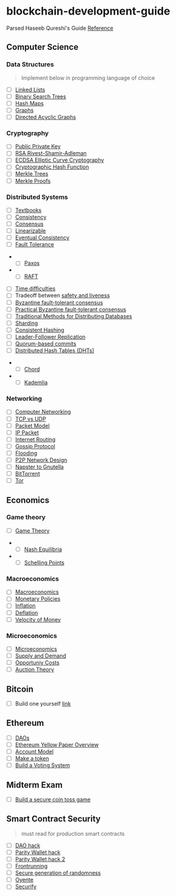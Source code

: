# blockchain-development-guide

Parsed Haseeb Qureshi's Guide
[Reference](https://medium.com/free-code-camp/the-authoritative-guide-to-blockchain-development-855ab65b58bc)

## Computer Science
### Data Structures
> Implement below in programming language of choice
- [ ] [Linked Lists](https://en.wikipedia.org/wiki/Linked_list)
- [ ] [Binary Search Trees](https://en.wikipedia.org/wiki/Binary_search_tree)
- [ ] [Hash Maps](https://en.wikipedia.org/wiki/Hash_table)
- [ ] [Graphs](https://en.wikipedia.org/wiki/Graph_(discrete_mathematics))
- [ ] [Directed Acyclic Graphs](https://en.wikipedia.org/wiki/Directed_acyclic_graph)

### Cryptography
- [ ] [Public Private Key](https://en.wikipedia.org/wiki/Public-key_cryptography)
- [ ] [RSA Rivest-Shamir-Adleman](https://www.youtube.com/watch?v=vgTtHV04xRI)
- [ ] [ECDSA Elliptic Curve Cryptography](https://blog.cloudflare.com/a-relatively-easy-to-understand-primer-on-elliptic-curve-cryptography/)
- [ ] [Cryptographic Hash Function](https://en.wikipedia.org/wiki/Cryptographic_hash_function)
- [ ] [Merkle Trees](https://en.wikipedia.org/wiki/Merkle_tree)
- [ ] [Merkle Proofs](https://indigoframework.com/documentation/v0.1.0/references/proof-of-existence/)

### Distributed Systems
- [ ] [Textbooks](https://dataintensive.net/)
- [ ] [Consistency](https://en.wikipedia.org/wiki/Consistency_model)
- [ ] [Consensus](https://en.wikipedia.org/wiki/Consensus_(computer_science))
- [ ] [Linearizable](https://en.wikipedia.org/wiki/Linearizability)
- [ ] [Eventual Consistency](https://en.wikipedia.org/wiki/Eventual_consistency)
- [ ] [Fault Tolerance](https://en.wikipedia.org/wiki/Fault_tolerance)
- - [ ] [Paxos](https://en.wikipedia.org/wiki/Paxos_(computer_science))
- - [ ] [RAFT](https://en.wikipedia.org/wiki/Raft_(computer_science))
- [ ] [Time difficulties](https://www.youtube.com/watch?v=BRvj8PykSc4)
- [ ] Tradeoff between [safety and liveness](http://www.bailis.org/blog/safety-and-liveness-eventual-consistency-is-not-safe/)
- [ ] [Byzantine fault-tolerant consensus](https://en.wikipedia.org/wiki/Byzantine_fault_tolerance)
- [ ] [Practical Byzantine fault-tolerant consensus](https://blog.acolyer.org/2015/05/18/practical-byzantine-fault-tolerance/)
- [ ] [Traditional Methods for Distributing Databases](https://en.wikipedia.org/wiki/Distributed_database)
- [ ] [Sharding](https://en.wikipedia.org/wiki/Shard_(database_architecture))
- [ ] [Consistent Hashing](https://en.wikipedia.org/wiki/Consistent_hashing)
- [ ] [Leader-Follower Replication](https://en.wikipedia.org/wiki/Replication_(computing))
- [ ] [Quorum-based commits](https://en.wikipedia.org/wiki/Quorum_(distributed_computing))
- [ ] [Distributed Hash Tables (DHTs)](https://en.wikipedia.org/wiki/Distributed_hash_table)
- - [ ] [Chord](https://en.wikipedia.org/wiki/Chord_(peer-to-peer))
- - [ ] [Kademlia](https://en.wikipedia.org/wiki/Kademlia)

### Networking
- [ ] [Computer Networking](https://en.wikipedia.org/wiki/Computer_network)
- [ ] [TCP vs UDP](https://www.diffen.com/difference/TCP_vs_UDP)
- [ ] [Packet Model](https://en.wikipedia.org/wiki/Network_packet)
- [ ] [IP Packet](https://en.wikipedia.org/wiki/Network_packet)
- [ ] [Internet Routing](https://en.wikipedia.org/wiki/Routing)
- [ ] [Gossip Protocol](https://en.wikipedia.org/wiki/Gossip_protocol)
- [ ] [Flooding](https://en.wikipedia.org/wiki/Flooding_(computer_networking))
- [ ] [P2P Network Design](https://en.wikipedia.org/wiki/Peer-to-peer)
- [ ] [Napster to Gnutella](http://www.springer.com/cda/content/document/cda_downloaddocument/9783642035135-c2.pdf?SGWID=0-0-45-855488-p173920223)
- [ ] [BitTorrent](https://en.wikipedia.org/wiki/BitTorrent)
- [ ] [Tor](https://en.wikipedia.org/wiki/Tor_(anonymity_network))

## Economics
### Game theory
- [ ] [Game Theory](https://en.wikipedia.org/wiki/Game_theory)
- - [ ] [Nash Equilibria](https://en.wikipedia.org/wiki/Nash_equilibrium)
- - [ ] [Schelling Points](https://en.wikipedia.org/wiki/Focal_point_(game_theory))
### Macroeconomics
- [ ] [Macroeconomics](https://en.wikipedia.org/wiki/Macroeconomics)
- [ ] [Monetary Policies](https://en.wikipedia.org/wiki/Monetary_policy)
- [ ] [Inflation](https://en.wikipedia.org/wiki/Inflation)
- [ ] [Deflation](https://en.wikipedia.org/wiki/Deflation)
- [ ] [Velocity of Money](https://en.wikipedia.org/wiki/Velocity_of_money)
### Microeconomics
- [ ] [Microeconomics](https://en.wikipedia.org/wiki/Microeconomics)
- [ ] [Supply and Demand](https://en.wikipedia.org/wiki/Supply_and_demand)
- [ ] [Opportuniy Costs](https://en.wikipedia.org/wiki/Opportunity_cost)
- [ ] [Auction Theory](https://www.youtube.com/watch?v=4kWuxfVbIaU)

## Bitcoin
- [ ] Build one yourself [link](https://github.com/Haseeb-Qureshi/lets-build-a-blockchain)

## Ethereum
- [ ] [DAOs](https://en.wikipedia.org/wiki/Decentralized_autonomous_organization)
- [ ] [Ethereum Yellow Paper Overview](https://medium.com/@preethikasireddy/how-does-ethereum-work-anyway-22d1df506369)
- [ ] [Account Model](https://ethereum.stackexchange.com/questions/326/what-are-the-pros-and-cons-of-ethereum-balances-vs-utxos)
- [ ] [Make a token](https://enlight.nyc/ethereum-token)
- [ ] [Build a Voting System](https://karl.tech/learning-solidity-part-2-voting/)

## Midterm Exam
- [ ] [Build a secure coin toss game](https://gist.github.com/Haseeb-Qureshi/8261d70c4fb8ad8cdf1776f55bdcd4c2)

## Smart Contract Security
> must read for production smart contracts
- [ ] [DAO hack](http://hackingdistributed.com/2016/06/18/analysis-of-the-dao-exploit/)
- [ ] [Parity Wallet hack](https://medium.freecodecamp.org/a-hacker-stole-31m-of-ether-how-it-happened-and-what-it-means-for-ethereum-9e5dc29e33ce)
- [ ] [Parity Wallet hack 2](https://hackernoon.com/parity-wallet-hack-2-electric-boogaloo-e493f2365303)
- [ ] [Frontrunning](https://hackernoon.com/front-running-bancor-in-150-lines-of-python-with-ethereum-api-d5e2bfd0d798)
- [ ] [Secure generation of randomness](http://www.swende.se/blog/Breaking_the_house.html)
- [ ] [Oyente](https://github.com/melonproject/oyente)
- [ ] [Securify](https://securify.ch/)
